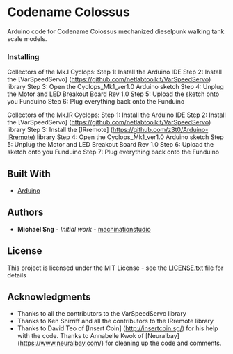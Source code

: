 # Codename Colossus

Arduino code for Codename Colossus mechanized dieselpunk walking tank scale models.

### Installing

Collectors of the Mk.I Cyclops:
Step 1: Install the Arduino IDE
Step 2: Install the [VarSpeedServo] (https://github.com/netlabtoolkit/VarSpeedServo) library
Step 3: Open the Cyclops_Mk1_ver1.0 Arduino sketch
Step 4: Unplug the Motor and LED Breakout Board Rev 1.0
Step 5: Upload the sketch onto you Funduino
Step 6: Plug everything back onto the Funduino

Collectors of the Mk.IR Cyclops:
Step 1: Install the Arduino IDE
Step 2: Install the [VarSpeedServo] (https://github.com/netlabtoolkit/VarSpeedServo) library
Step 3: Install the [IRremote] (https://github.com/z3t0/Arduino-IRremote) library
Step 4: Open the Cyclops_Mk1_ver1.0 Arduino sketch
Step 5: Unplug the Motor and LED Breakout Board Rev 1.0
Step 6: Upload the sketch onto you Funduino
Step 7: Plug everything back onto the Funduino

## Built With

* [Arduino](https://www.arduino.cc/)

## Authors

* **Michael Sng** - *Initial work* - [machinationstudio](https://github.com/machinationstudio)

## License

This project is licensed under the MIT License - see the [LICENSE.txt](LICENSE.txt) file for details

## Acknowledgments

* Thanks to all the contributors to the VarSpeedServo library
* Thanks to Ken Shirriff and all the contributors to the IRremote library
* Thanks to David Teo of [Insert Coin] (http://insertcoin.sg/) for his help with the code.
  Thanks to Annabelle Kwok of [Neuralbay] (https://www.neuralbay.com/) for cleaning up the code and comments.


